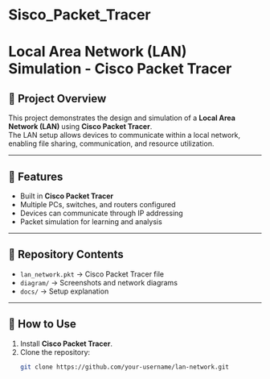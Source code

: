 # Sisco_Packet_Tracer

# Local Area Network (LAN) Simulation - Cisco Packet Tracer

## 📌 Project Overview
This project demonstrates the design and simulation of a **Local Area Network (LAN)** using **Cisco Packet Tracer**.  
The LAN setup allows devices to communicate within a local network, enabling file sharing, communication, and resource utilization.

---

## 🔧 Features
- Built in **Cisco Packet Tracer**
- Multiple PCs, switches, and routers configured
- Devices can communicate through IP addressing
- Packet simulation for learning and analysis

---

## 📂 Repository Contents
- `lan_network.pkt` → Cisco Packet Tracer file  
- `diagram/` → Screenshots and network diagrams  
- `docs/` → Setup explanation  

---

## 🚀 How to Use
1. Install **Cisco Packet Tracer**.  
2. Clone the repository:
   ```bash
   git clone https://github.com/your-username/lan-network.git
